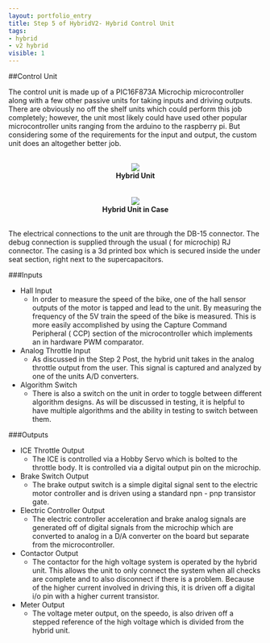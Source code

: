 ```yaml
---
layout: portfolio_entry
title: Step 5 of HybridV2- Hybrid Control Unit
tags:
- hybrid
- v2 hybrid
visible: 1
---
```


##Control Unit

The control unit is made up of a PIC16F873A Microchip microcontroller along with a few other passive units for taking inputs and driving outputs. There are obviously no off the shelf units which could perform this job completely; however, the unit most likely could have used other popular microcontroller units ranging from the arduino to the raspberry pi. But considering some of the requirements for the input and output, the custom unit does an altogether better job.

<br>
<div style="text-align:center"><img src ="../../img/Controller.jpg" /> <br> <b>Hybrid Unit</b></div>
<br>


<br>
<div style="text-align:center"><img src ="../../img/ControllerCase.jpg" /> <br> <b>Hybrid Unit in Case</b></div>
<br>



The electrical connections to the unit are through the DB-15 connector. The debug connection is supplied through the usual ( for microchip) RJ connector. The casing is a 3d printed box which is secured inside the under seat section, right next to the supercapacitors.


###Inputs

* Hall Input
  * In order to measure the speed of the bike, one of the hall sensor outputs of the motor is tapped and lead to the unit. By measuring the frequency of the 5V train the speed of the bike is measured. This is more easily accomplished by using the Capture Command Peripheral ( CCP) section of the microcontroller which implements an in hardware PWM comparator.
* Analog Throttle Input
  * As discussed in the Step 2 Post, the hybrid unit takes in the analog throttle output from the user. This signal is captured and analyzed by one of the units A/D converters.
* Algorithm Switch
  * There is also a switch on the unit in order to toggle between different algorithm designs. As will be discussed in testing, it is helpful to have multiple algorithms and the ability in testing to switch between them.

###Outputs

* ICE Throttle Output
  * The ICE is controlled via a Hobby Servo which is bolted to the throttle body. It is controlled via a digital output pin on the microchip.
* Brake Switch Output
  * The brake output switch is a simple digital signal sent to the electric motor controller and is driven using a standard npn - pnp transistor gate.
* Electric Controller Output
  * The electric controller acceleration and brake analog signals are generated off of digital signals from the microchip which are converted to analog in a D/A converter on the board but separate from the microcontroller.
* Contactor Output
  * The contactor for the high voltage system is operated by the hybrid unit. This allows the unit to only connect the system when all checks are complete and to also disconnect if there is a problem. Because of the higher current involved in driving this, it is driven off a digital i/o pin with a higher current transistor.
* Meter Output
  * The voltage meter output, on the speedo, is also driven off a stepped reference of the high voltage which is divided from the hybrid unit.
